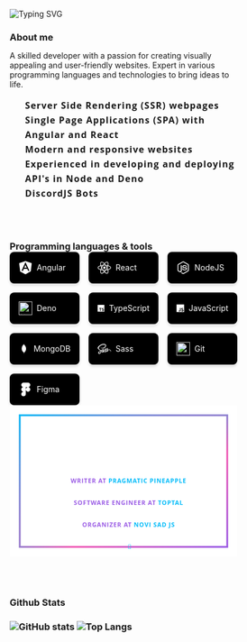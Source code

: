 [![Typing SVG](https://cdn.discordapp.com/attachments/1090936964783538206/1090937499469234237/headline.svg)](https://fabricioflores.se)

<h3>About me</h3>
<p>A skilled developer with a passion for creating visually appealing and user-friendly websites. Expert in various programming languages and technologies to bring ideas to life.</p>
<ul>
    <li>
        Server Side Rendering (SSR) webpages
    </li>
    <li>
        Single Page Applications (SPA) with Angular and React
    </li>
    <li>
        Modern and responsive websites
    </li>
    <li>
        Experienced in developing and deploying API's in Node and Deno
    </li>
    <li>
        DiscordJS Bots
    </li>
</ul>

<br></br>
<h3>Programming languages & tools</h3>

<style>
    section {
        display: grid;
        grid-template-columns: 1fr 1fr 1fr;
        row-gap: 1rem;
        column-gap: 1rem;
    }

    section > div {
        border-radius: 8px;
        padding: 1rem;
        box-shadow: 0px 4px 4px rgba(0, 0, 0, 0.1);
        display: flex;
        align-items: center;
        background-color: black;
    }


    section > div svg, 
    section > div img {
        margin-right: .5rem;
        pointer-events: none;
        width: 1.5rem;
        height: 1.5rem;
        filter: invert(-100%);
    }

    section > div > span {
        color: white;
    }

    @media screen and (max-width: 600px) {
        section {
            display: grid;
            grid-template-columns: 1fr 1fr;
        }
    }
</style>


<section>
    <div>
        <svg viewBox="0 0 128 128" class="icon"><path fill="#ffffff" d="M63.81 1.026L4.553 21.88l9.363 77.637 49.957 27.457 50.214-27.828 9.36-77.635z"></path><path fill="#ffffff" d="M117.536 25.998L63.672 7.629v112.785l45.141-24.983z"></path><path fill="#ffffff" d="M11.201 26.329l8.026 69.434 44.444 24.651V7.627z"></path><path fill="transperent"d="M78.499 67.67l-14.827 6.934H48.044l-7.347 18.374-13.663.254 36.638-81.508L78.499 67.67zm-1.434-3.491L63.77 37.858 52.864 63.726h10.807l13.394.453z"></path><path fill="transperent"d="M63.671 11.724l.098 26.134 12.375 25.888H63.698l-.027 10.841 17.209.017 8.042 18.63 13.074.242z"></path></svg>
        <span>Angular</span>
    </div>
    <div>
        <svg viewBox="0 0 128 128" class="icon"><g fill="#ffffff"><circle cx="64" cy="64" r="11.4"></circle><path d="M107.3 45.2c-2.2-.8-4.5-1.6-6.9-2.3.6-2.4 1.1-4.8 1.5-7.1 2.1-13.2-.2-22.5-6.6-26.1-1.9-1.1-4-1.6-6.4-1.6-7 0-15.9 5.2-24.9 13.9-9-8.7-17.9-13.9-24.9-13.9-2.4 0-4.5.5-6.4 1.6-6.4 3.7-8.7 13-6.6 26.1.4 2.3.9 4.7 1.5 7.1-2.4.7-4.7 1.4-6.9 2.3C8.2 50 1.4 56.6 1.4 64s6.9 14 19.3 18.8c2.2.8 4.5 1.6 6.9 2.3-.6 2.4-1.1 4.8-1.5 7.1-2.1 13.2.2 22.5 6.6 26.1 1.9 1.1 4 1.6 6.4 1.6 7.1 0 16-5.2 24.9-13.9 9 8.7 17.9 13.9 24.9 13.9 2.4 0 4.5-.5 6.4-1.6 6.4-3.7 8.7-13 6.6-26.1-.4-2.3-.9-4.7-1.5-7.1 2.4-.7 4.7-1.4 6.9-2.3 12.5-4.8 19.3-11.4 19.3-18.8s-6.8-14-19.3-18.8zM92.5 14.7c4.1 2.4 5.5 9.8 3.8 20.3-.3 2.1-.8 4.3-1.4 6.6-5.2-1.2-10.7-2-16.5-2.5-3.4-4.8-6.9-9.1-10.4-13 7.4-7.3 14.9-12.3 21-12.3 1.3 0 2.5.3 3.5.9zM81.3 74c-1.8 3.2-3.9 6.4-6.1 9.6-3.7.3-7.4.4-11.2.4-3.9 0-7.6-.1-11.2-.4-2.2-3.2-4.2-6.4-6-9.6-1.9-3.3-3.7-6.7-5.3-10 1.6-3.3 3.4-6.7 5.3-10 1.8-3.2 3.9-6.4 6.1-9.6 3.7-.3 7.4-.4 11.2-.4 3.9 0 7.6.1 11.2.4 2.2 3.2 4.2 6.4 6 9.6 1.9 3.3 3.7 6.7 5.3 10-1.7 3.3-3.4 6.6-5.3 10zm8.3-3.3c1.5 3.5 2.7 6.9 3.8 10.3-3.4.8-7 1.4-10.8 1.9 1.2-1.9 2.5-3.9 3.6-6 1.2-2.1 2.3-4.2 3.4-6.2zM64 97.8c-2.4-2.6-4.7-5.4-6.9-8.3 2.3.1 4.6.2 6.9.2 2.3 0 4.6-.1 6.9-.2-2.2 2.9-4.5 5.7-6.9 8.3zm-18.6-15c-3.8-.5-7.4-1.1-10.8-1.9 1.1-3.3 2.3-6.8 3.8-10.3 1.1 2 2.2 4.1 3.4 6.1 1.2 2.2 2.4 4.1 3.6 6.1zm-7-25.5c-1.5-3.5-2.7-6.9-3.8-10.3 3.4-.8 7-1.4 10.8-1.9-1.2 1.9-2.5 3.9-3.6 6-1.2 2.1-2.3 4.2-3.4 6.2zM64 30.2c2.4 2.6 4.7 5.4 6.9 8.3-2.3-.1-4.6-.2-6.9-.2-2.3 0-4.6.1-6.9.2 2.2-2.9 4.5-5.7 6.9-8.3zm22.2 21l-3.6-6c3.8.5 7.4 1.1 10.8 1.9-1.1 3.3-2.3 6.8-3.8 10.3-1.1-2.1-2.2-4.2-3.4-6.2zM31.7 35c-1.7-10.5-.3-17.9 3.8-20.3 1-.6 2.2-.9 3.5-.9 6 0 13.5 4.9 21 12.3-3.5 3.8-7 8.2-10.4 13-5.8.5-11.3 1.4-16.5 2.5-.6-2.3-1-4.5-1.4-6.6zM7 64c0-4.7 5.7-9.7 15.7-13.4 2-.8 4.2-1.5 6.4-2.1 1.6 5 3.6 10.3 6 15.6-2.4 5.3-4.5 10.5-6 15.5C15.3 75.6 7 69.6 7 64zm28.5 49.3c-4.1-2.4-5.5-9.8-3.8-20.3.3-2.1.8-4.3 1.4-6.6 5.2 1.2 10.7 2 16.5 2.5 3.4 4.8 6.9 9.1 10.4 13-7.4 7.3-14.9 12.3-21 12.3-1.3 0-2.5-.3-3.5-.9zM96.3 93c1.7 10.5.3 17.9-3.8 20.3-1 .6-2.2.9-3.5.9-6 0-13.5-4.9-21-12.3 3.5-3.8 7-8.2 10.4-13 5.8-.5 11.3-1.4 16.5-2.5.6 2.3 1 4.5 1.4 6.6zm9-15.6c-2 .8-4.2 1.5-6.4 2.1-1.6-5-3.6-10.3-6-15.6 2.4-5.3 4.5-10.5 6-15.5 13.8 4 22.1 10 22.1 15.6 0 4.7-5.8 9.7-15.7 13.4z"></path></g></svg>
        <span>React</span>
    </div>
    <div>
        <svg viewBox="0 0 128 128" class="icon"><path fill="#ffffff" d="M112.771 30.334L68.674 4.729c-2.781-1.584-6.402-1.584-9.205 0L14.901 30.334C12.031 31.985 10 35.088 10 38.407v51.142c0 3.319 2.084 6.423 4.954 8.083l11.775 6.688c5.628 2.772 7.617 2.772 10.178 2.772 8.333 0 13.093-5.039 13.093-13.828v-50.49c0-.713-.371-1.774-1.071-1.774h-5.623C42.594 41 41 42.061 41 42.773v50.49c0 3.896-3.524 7.773-10.11 4.48L18.723 90.73c-.424-.23-.723-.693-.723-1.181V38.407c0-.482.555-.966.982-1.213l44.424-25.561c.415-.235 1.025-.235 1.439 0l43.882 25.555c.42.253.272.722.272 1.219v51.142c0 .488.183.963-.232 1.198l-44.086 25.576c-.378.227-.847.227-1.261 0l-11.307-6.749c-.341-.198-.746-.269-1.073-.086-3.146 1.783-3.726 2.02-6.677 3.043-.726.253-1.797.692.41 1.929l14.798 8.754a9.294 9.294 0 004.647 1.246c1.642 0 3.25-.426 4.667-1.246l43.885-25.582c2.87-1.672 4.23-4.764 4.23-8.083V38.407c0-3.319-1.36-6.414-4.229-8.073zM77.91 81.445c-11.726 0-14.309-3.235-15.17-9.066-.1-.628-.633-1.379-1.272-1.379h-5.731c-.709 0-1.279.86-1.279 1.566 0 7.466 4.059 16.512 23.453 16.512 14.039 0 22.088-5.455 22.088-15.109 0-9.572-6.467-12.084-20.082-13.886-13.762-1.819-15.16-2.738-15.16-5.962 0-2.658 1.184-6.203 11.374-6.203 9.105 0 12.461 1.954 13.842 8.091.118.577.645.991 1.24.991h5.754c.354 0 .692-.143.94-.396.24-.272.367-.613.335-.979-.891-10.568-7.912-15.493-22.112-15.493-12.631 0-20.166 5.334-20.166 14.275 0 9.698 7.497 12.378 19.622 13.577 14.505 1.422 15.633 3.542 15.633 6.395 0 4.955-3.978 7.066-13.309 7.066z"></path></svg>
        <span>NodeJS</span>
    </div>
    <div>
        <img src="https://fabricioflores.se/assets/imgs/deno.svg" alt="Node">
        <span>Deno</span>
    </div>
    <div>
        <svg viewBox="0 0 128 128" class="icon"><path fill="transperent" d="M22.67 47h99.67v73.67H22.67z"></path><path data-name="original" fill="#ffffff" d="M1.5 63.91v62.5h125v-125H1.5zm100.73-5a15.56 15.56 0 017.82 4.5 20.58 20.58 0 013 4c0 .16-5.4 3.81-8.69 5.85-.12.08-.6-.44-1.13-1.23a7.09 7.09 0 00-5.87-3.53c-3.79-.26-6.23 1.73-6.21 5a4.58 4.58 0 00.54 2.34c.83 1.73 2.38 2.76 7.24 4.86 8.95 3.85 12.78 6.39 15.16 10 2.66 4 3.25 10.46 1.45 15.24-2 5.2-6.9 8.73-13.83 9.9a38.32 38.32 0 01-9.52-.1 23 23 0 01-12.72-6.63c-1.15-1.27-3.39-4.58-3.25-4.82a9.34 9.34 0 011.15-.73L82 101l3.59-2.08.75 1.11a16.78 16.78 0 004.74 4.54c4 2.1 9.46 1.81 12.16-.62a5.43 5.43 0 00.69-6.92c-1-1.39-3-2.56-8.59-5-6.45-2.78-9.23-4.5-11.77-7.24a16.48 16.48 0 01-3.43-6.25 25 25 0 01-.22-8c1.33-6.23 6-10.58 12.82-11.87a31.66 31.66 0 019.49.26zm-29.34 5.24v5.12H56.66v46.23H45.15V69.26H28.88v-5a49.19 49.19 0 01.12-5.17C29.08 59 39 59 51 59h21.83z"></path></svg>
        <span>TypeScript</span>
    </div>
    <div>
        <svg viewBox="0 0 128 128" class="icon"><path fill="#ffffff" d="M1.408 1.408h125.184v125.185H1.408z"></path><path fill="transperent" d="M116.347 96.736c-.917-5.711-4.641-10.508-15.672-14.981-3.832-1.761-8.104-3.022-9.377-5.926-.452-1.69-.512-2.642-.226-3.665.821-3.32 4.784-4.355 7.925-3.403 2.023.678 3.938 2.237 5.093 4.724 5.402-3.498 5.391-3.475 9.163-5.879-1.381-2.141-2.118-3.129-3.022-4.045-3.249-3.629-7.676-5.498-14.756-5.355l-3.688.477c-3.534.893-6.902 2.748-8.877 5.235-5.926 6.724-4.236 18.492 2.975 23.335 7.104 5.332 17.54 6.545 18.873 11.531 1.297 6.104-4.486 8.08-10.234 7.378-4.236-.881-6.592-3.034-9.139-6.949-4.688 2.713-4.688 2.713-9.508 5.485 1.143 2.499 2.344 3.63 4.26 5.795 9.068 9.198 31.76 8.746 35.83-5.176.165-.478 1.261-3.666.38-8.581zM69.462 58.943H57.753l-.048 30.272c0 6.438.333 12.34-.714 14.149-1.713 3.558-6.152 3.117-8.175 2.427-2.059-1.012-3.106-2.451-4.319-4.485-.333-.584-.583-1.036-.667-1.071l-9.52 5.83c1.583 3.249 3.915 6.069 6.902 7.901 4.462 2.678 10.459 3.499 16.731 2.059 4.082-1.189 7.604-3.652 9.448-7.401 2.666-4.915 2.094-10.864 2.07-17.444.06-10.735.001-21.468.001-32.237z"></path></svg>
        <span>JavaScript</span>
    </div>
    <div>
        <svg viewBox="0 0 128 128" class="icon"><path fill-rule="evenodd" clip-rule="evenodd" fill="#ffffff" d="M90.491 57.282c-.37-4.79-1.496-9.409-3.062-13.934-3.244-10.104-8.45-19.046-15.783-26.74-1.854-1.946-3.916-3.729-5.209-6.151-.818-1.532-1.597-3.085-2.394-4.629l-.505-1.273c-.085.292-.139.396-.142.501-.065 2.517-1.491 4.224-3.267 5.817-1.997 1.793-3.856 3.739-5.775 5.618l-5.901 7.763c-1.592 2.925-3.182 5.85-4.772 8.775l-3.19 8.617-.096.134c-1.756 5.768-2.622 11.698-3.048 17.688-.16 2.251.022 4.535.149 6.798.181 3.235.743 6.415 1.586 9.545 3.062 11.372 9.276 20.805 17.771 28.819 1.579 1.489 3.199 2.843 4.847 4.26.282-.965.507-1.93.763-2.895.256-.961.515-1.917.688-2.881-.174.964-.369 1.92-.562 2.881l-.826 2.895.738 2.501.684 3.884.326 4.053c-.003.823-.036 1.648.014 2.47.012.21.288.404.442.606l1.376.483 1.434.558-.246-3.603-.011-3.548.495-5.405.359-1.177 1.027-1.82c1.268-1.02 2.629-1.946 3.784-3.081 2.09-2.054 4.175-4.134 6.045-6.383a47.846 47.846 0 006.191-9.516c1.122-2.284 2.178-4.614 3.052-7.001.77-2.104 1.247-4.315 1.854-6.479.054-.156.126-.309.16-.468 1.254-5.841 1.465-11.741 1.004-17.682zm-23.599 49.375l-.805-1.763.805 1.763 1.183 1.01-1.183-1.01z"></path></svg>
        <span>MongoDB</span>
    </div>
    <div>
        <svg viewBox="0 0 128 128" class="icon"><path fill-rule="evenodd" clip-rule="evenodd" fill="#ffffff" d="M1.219 56.156c0 .703.207 1.167.323 1.618.756 2.933 2.381 5.45 4.309 7.746 2.746 3.272 6.109 5.906 9.554 8.383 2.988 2.148 6.037 4.248 9.037 6.38.515.366 1.002.787 1.561 1.236-.481.26-.881.489-1.297.7-3.959 2.008-7.768 4.259-11.279 6.986-2.116 1.644-4.162 3.391-5.607 5.674-2.325 3.672-3.148 7.584-1.415 11.761.506 1.22 1.278 2.274 2.367 3.053.353.252.749.502 1.162.6 1.058.249 2.136.412 3.207.609l3.033-.002c3.354-.299 6.407-1.448 9.166-3.352 4.312-2.976 7.217-6.966 8.466-12.087.908-3.722.945-7.448-.125-11.153a11.696 11.696 0 00-.354-1.014c-.13-.333-.283-.657-.463-1.072l6.876-3.954.103.088c-.125.409-.258.817-.371 1.23-.817 2.984-1.36 6.02-1.165 9.117.208 3.3 1.129 6.389 3.061 9.146 1.562 2.23 5.284 2.313 6.944.075.589-.795 1.16-1.626 1.589-2.513 1.121-2.315 2.159-4.671 3.23-7.011l.187-.428c-.077 1.108-.167 2.081-.208 3.055-.064 1.521.025 3.033.545 4.48.445 1.238 1.202 2.163 2.62 2.326.97.111 1.743-.333 2.456-.896a10.384 10.384 0 002.691-3.199c1.901-3.491 3.853-6.961 5.576-10.54 1.864-3.871 3.494-7.855 5.225-11.792l.286-.698c.409 1.607.694 3.181 1.219 4.671.61 1.729 1.365 3.417 2.187 5.058.389.775.344 1.278-.195 1.928-2.256 2.72-4.473 5.473-6.692 8.223-.491.607-.98 1.225-1.389 1.888a3.701 3.701 0 00-.48 1.364 1.737 1.737 0 001.383 1.971 9.661 9.661 0 002.708.193c3.097-.228 5.909-1.315 8.395-3.157 3.221-2.386 4.255-5.642 3.475-9.501-.211-1.047-.584-2.065-.947-3.074-.163-.455-.174-.774.123-1.198 2.575-3.677 4.775-7.578 6.821-11.569.081-.157.164-.314.306-.482.663 3.45 1.661 6.775 3.449 9.792-.912.879-1.815 1.676-2.632 2.554-1.799 1.934-3.359 4.034-4.173 6.595-.35 1.104-.619 2.226-.463 3.405.242 1.831 1.742 3.021 3.543 2.604 3.854-.892 7.181-2.708 9.612-5.925 1.636-2.166 1.785-4.582 1.1-7.113-.188-.688-.411-1.365-.651-2.154.951-.295 1.878-.649 2.837-.868 4.979-1.136 9.904-.938 14.702.86 2.801 1.05 5.064 2.807 6.406 5.571 1.639 3.379.733 6.585-2.452 8.721-.297.199-.637.356-.883.605a.869.869 0 00-.205.67c.021.123.346.277.533.275 1.047-.008 1.896-.557 2.711-1.121 2.042-1.413 3.532-3.314 3.853-5.817l.063-.188-.077-1.63c-.031-.094.023-.187.016-.258-.434-3.645-2.381-6.472-5.213-8.688-3.28-2.565-7.153-3.621-11.249-3.788a25.401 25.401 0 00-9.765 1.503c-.897.325-1.786.71-2.688 1.073-.121-.219-.251-.429-.358-.646-.926-1.896-2.048-3.708-2.296-5.882-.176-1.544-.392-3.086-.025-4.613.353-1.469.813-2.913 1.246-4.362.223-.746.066-1.164-.646-1.5a2.854 2.854 0 00-.786-.258c-1.75-.254-3.476-.109-5.171.384-.6.175-1.036.511-1.169 1.175-.076.381-.231.746-.339 1.122-.443 1.563-.757 3.156-1.473 4.645-1.794 3.735-3.842 7.329-5.938 10.897-.227.385-.466.763-.752 1.23-.736-1.54-1.521-2.922-1.759-4.542-.269-1.832-.481-3.661-.025-5.479.339-1.356.782-2.687 1.19-4.025.193-.636.104-.97-.472-1.305-.291-.169-.62-.319-.948-.368a11.643 11.643 0 00-5.354.438c-.543.176-.828.527-.994 1.087-.488 1.652-.904 3.344-1.589 4.915-2.774 6.36-5.628 12.687-8.479 19.013-.595 1.321-1.292 2.596-1.963 3.882-.17.326-.418.613-.63.919-.17-.201-.236-.339-.235-.477.005-.813-.092-1.65.063-2.436a172.189 172.189 0 011.578-7.099c.47-1.946 1.017-3.874 1.538-5.807.175-.647.178-1.252-.287-1.796-.781-.911-2.413-1.111-3.381-.409l-.428.242.083-.69c.204-1.479.245-2.953-.161-4.41-.506-1.816-1.802-2.861-3.686-2.803-.878.027-1.8.177-2.613.497-3.419 1.34-6.048 3.713-8.286 6.568a2.592 2.592 0 01-.757.654c-2.893 1.604-5.795 3.188-8.696 4.778l-3.229 1.769c-.866-.826-1.653-1.683-2.546-2.41-2.727-2.224-5.498-4.393-8.244-6.592-2.434-1.949-4.792-3.979-6.596-6.56-1.342-1.92-2.207-4.021-2.29-6.395-.105-3.025.753-5.789 2.293-8.362 1.97-3.292 4.657-5.934 7.611-8.327 3.125-2.53 6.505-4.678 10.008-6.639 4.901-2.743 9.942-5.171 15.347-6.774 5.542-1.644 11.165-2.585 16.965-1.929 2.28.258 4.494.78 6.527 1.895 1.557.853 2.834 1.97 3.428 3.716.586 1.718.568 3.459.162 5.204-.825 3.534-2.76 6.447-5.195 9.05-3.994 4.267-8.866 7.172-14.351 9.091a39.478 39.478 0 01-9.765 2.083c-2.729.229-5.401-.013-7.985-.962-1.711-.629-3.201-1.591-4.399-2.987-.214-.25-.488-.521-.887-.287-.391.23-.46.602-.329.979.219.626.421 1.278.762 1.838.857 1.405 2.107 2.424 3.483 3.298 2.643 1.681 5.597 2.246 8.66 2.377 4.648.201 9.183-.493 13.654-1.74 6.383-1.78 11.933-4.924 16.384-9.884 3.706-4.13 6.353-8.791 6.92-14.419.277-2.747-.018-5.438-1.304-7.944-1.395-2.715-3.613-4.734-6.265-6.125C68.756 18.179 64.588 17 60.286 17h-4.31c-5.21 0-10.247 1.493-15.143 3.274-3.706 1.349-7.34 2.941-10.868 4.703-7.683 3.839-14.838 8.468-20.715 14.833-2.928 3.171-5.407 6.67-6.833 10.79a40.494 40.494 0 00-1.111 3.746m27.839 36.013c-.333 4.459-2.354 8.074-5.657 11.002-1.858 1.646-3.989 2.818-6.471 3.23-.9.149-1.821.185-2.694-.188-1.245-.532-1.524-1.637-1.548-2.814-.037-1.876.62-3.572 1.521-5.186 1.176-2.104 2.9-3.708 4.741-5.206 2.9-2.361 6.046-4.359 9.268-6.245l.243-.1c.498 1.84.735 3.657.597 5.507zM54.303 70.98c-.235 1.424-.529 2.849-.945 4.229-1.438 4.777-3.285 9.406-5.282 13.973-.369.845-.906 1.616-1.373 2.417a1.689 1.689 0 01-.283.334c-.578.571-1.126.541-1.418-.206-.34-.868-.549-1.797-.729-2.716-.121-.617-.092-1.265-.13-1.897.039-4.494 1.41-8.578 3.736-12.38.959-1.568 2.003-3.062 3.598-4.054a6.27 6.27 0 011.595-.706c.85-.239 1.372.154 1.231 1.006zm17.164 21.868l6.169-7.203c.257 2.675-4.29 8.015-6.169 7.203zm19.703-4.847c-.436.25-.911.43-1.358.661-.409.212-.544-.002-.556-.354a2.385 2.385 0 01.093-.721c.833-2.938 2.366-5.446 4.647-7.486l.16-.082c1.085 3.035-.169 6.368-2.986 7.982z"></path></svg>
        <span>Sass</span>
    </div>
    <div>
        <img src="https://fabricioflores.se/assets/imgs/git.png" alt="Node">
        <span>Git</span>
    </div>
    <div>
        <svg viewBox="0 0 128 128" class="icon"><path fill="#ffffff" d="M45.5 129c11.9 0 21.5-9.6 21.5-21.5V86H45.5C33.6 86 24 95.6 24 107.5S33.6 129 45.5 129zm0 0M24 64.5C24 52.6 33.6 43 45.5 43H67v43H45.5C33.6 86 24 76.4 24 64.5zm0 0M24 21.5C24 9.6 33.6 0 45.5 0H67v43H45.5C33.6 43 24 33.4 24 21.5zm0 0M67 0h21.5C100.4 0 110 9.6 110 21.5S100.4 43 88.5 43H67zm0 0M110 64.5c0 11.9-9.6 21.5-21.5 21.5S67 76.4 67 64.5 76.6 43 88.5 43 110 52.6 110 64.5zm0 0"></path></svg>
        <span>Figma</span>
    </div>
</section>

<svg fill="none" viewBox="0 0 600 400" width="600" height="400" xmlns="http://www.w3.org/2000/svg">
  <foreignObject width="100%" height="100%">
  <div xmlns="http://www.w3.org/1999/xhtml">
    <style>
      * {
        margin: 0;
        padding: 0;
        color: inherit;
        text-decoration: none;
        list-style: none;
        outline: none;
        box-sizing: border-box;
      }
      .body {
        --color-main: #ff9b71;
        --color-primary: #ff4444;
        --color-secondary: #e8e677;
        --color-background: #0d1117;
        --color-link: #fef29e;
        --color-link-active: #ff4444;
        height: 400px;
        width: 100%;
        text-transform: uppercase;
        display: flex;
        align-items: center;
        justify-content: center;
        background-image: radial-gradient(var(--color-main), var(--color-primary), var(--color-secondary));
        animation: border 5s linear infinite;
        background-size: 200% 200%;
        background-position: 0 0;
        border: 24px solid;
        border-color: var(--color-background);
      }
      .container {
        background: var(--color-background);
        height: calc(100% - 10px);
        width: calc(100% - 10px);
        display: flex;
        flex-direction: column;
        justify-content: center;
        align-items: center;
      }
      h1 {
        font-size: 3.5rem;
        font-weight: 800;
        font-family: "Open Sans", sans-serif;
        text-align: center;
      }
      h1 a {
        display: block;
      }
      h1 a span {
        overflow: hidden;
        transition: transform 0.25s cubic-bezier(0.5, 0, 0.25, 1.25);
        display: block;
      }
      h1 a span em {
        display: block;
      }
      h1 a span:nth-child(1) {
        color: var(--color-main);
        margin-bottom: 6px;
        animation: intro 1.5s cubic-bezier(0.5, 0, 0.25, 1.3) -1s 1;
      }
      h1 a span:nth-child(1) em {
        margin-top: 30px;
        line-height: 0rem;
        margin-bottom: -10px;
      }
      h1 a span:nth-child(2) {
        color: var(--color-primary);
        margin-bottom: 6px;
        animation: intro 1.5s cubic-bezier(0.5, 0, 0.25, 1.2) -0.9s 1;
      }
      h1 a span:nth-child(2) em {
        margin-top: -6px;
        line-height: 1rem;
      }
      h1 a span:nth-child(3) {
        color: var(--color-secondary);
        animation: intro 1.5s cubic-bezier(0.5, 0, 0.25, 1.1) -0.8s 1;
      }
      h1 a span:nth-child(3) em {
        margin-top: -36px;
        line-height: 3rem;
      }
      h1 a:hover span,
      h1 a:focus span {
        transition: transform 0.125s cubic-bezier(0.5, 0, 0.25, 2.5);
      }
      h1 a:hover span:nth-child(1),
      h1 a:focus span:nth-child(1) {
        transform: translateX(1vw);
      }
      h1 a:hover span:nth-child(3),
      h1 a:focus span:nth-child(3) {
        transform: translateX(-1vw);
      }
      .items {
        margin-top: 24px;
        display: flex;
        justify-content: center;
        align-items: center;
        flex-direction: column;
      }
      ul {
        font-size: 16px;
        line-height: 26px;
        color: var(--color-main);
        font-weight: 700;
        font-family: "Open Sans", sans-serif;
      }
      ul li {
        display: flex;
        letter-spacing: 0.125vw;
      }
      ul li a {
        margin-left: 5px;
      }
      ul li a:hover,
      ul li a:focus {
        color: var(--color-link-active);
      }
      ul li a {
        color: var(--color-link);
      }
      .hi {
        display: inline-block;
        transform-origin: 70% 70%;
        animation: hi 3s linear -2s infinite;
      }
      @keyframes border {
        0% { background-position: 0 0; }
        20% { background-position: 100% 0; }
        40% { background-position: 100% 100%; }
        60% { background-position: 0 100%; }
        100% { background-position: 0 0; }
      }
      @keyframes hi {
        25% { transform: rotate(0deg); }
        30% { transform: rotate(15deg); }
        35% { transform: rotate(0deg); }
        40% { transform: rotate(15deg); }
        45% { transform: rotate(0deg); }
        80% { transform: rotate(0deg); }
        85% { transform: rotate(15deg); }
        90% { transform: rotate(0deg); }
        95% { transform: rotate(15deg); }
        100% { transform: rotate(0deg); }
      }
      @keyframes intro {
        0%, 75% { transform: translateX(-100vw); }
        100% { transform: translateX(0); }
      }
      @keyframes fade {
        0%, 75% { opacity: 0; }
        100% { opacity: 1; }
      }
      @media (prefers-color-scheme: light) {
        .body {
          --color-main: #9B5DE5;
          --color-primary: #F15BB5;
          --color-secondary: #00BBF9;
          --color-background: #ffffff;
          --color-link: #00BBF9;
          --color-link-active: #F15BB5;
        }
      }
      @media (prefers-reduced-motion) {
        .body {
          animation: none;
        }
        .hi {
          animation: none;
        }
        ul li {
          opacity: 1;
          animation: none;
        }
        h1 a span:nth-child(1),
        h1 a span:nth-child(2),
        h1 a span:nth-child(3) {
          animation: none;
        }
      }
    </style>
    <div class='body'>
      <div class='container'>
        <h1>
          <a href="https://github.com/nikolalsvk">
            <span><em>nikola đuza</em></span>
            <span><em>nikola đuza</em></span>
            <span><em>nikola đuza</em></span>
          </a>
        </h1>
        <section class='items'>
          <ul>
            <li>Writer at <a href="https://pragmaticpineapple.com">Pragmatic Pineapple</a></li>
          </ul>
          <ul>
            <li>Software Engineer at <a href="https://www.toptal.com/resume/nikola-duza#utilize-just-top-notch-software-coders">Toptal</a></li>
          </ul>
          <ul>
            <li>Organizer at <a href="https://novisadjs.org">Novi Sad JS</a></li>
          </ul>
          <ul>
            <li><a href="mailto:nikolaseap@gmail.com" role="button"><span class='hi'>👋</span></a></li>
          </ul>
        </section>
      </div>
    </div>
  </div>
  </foreignObject>
</svg>

<br></br>
<h3>Github Stats<h3>

[![GitHub stats](https://github-readme-stats.vercel.app/api?username=MrFabri&show_icons=true&theme=transparent)](https://fabricioflores.se)
[![Top Langs](https://github-readme-stats.vercel.app/api/top-langs/?username=MrFabri)](https://fabricioflores.se)